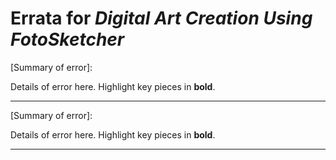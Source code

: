 # Errata for *Digital Art Creation Using FotoSketcher*

[Summary of error]:
 
Details of error here. Highlight key pieces in **bold**.

***

[Summary of error]:
 
Details of error here. Highlight key pieces in **bold**.

***